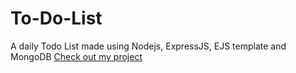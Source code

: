 # To-Do-List
A daily Todo List made using Nodejs, ExpressJS, EJS template and MongoDB
[Check out my project](https://to-do-list-with-nodejs-mongodb.herokuapp.com/)
